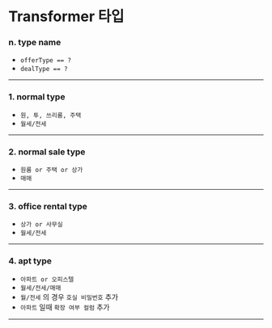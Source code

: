 # Transformer 타입

### n. type name
- `offerType == ?`
- `dealType == ?`
---

### 1. normal type

- `원, 투, 쓰리룸, 주택`
- `월세/전세`
---

### 2. normal sale type

- `원룸 or 주택 or 상가`
- `매매`
---

### 3. office rental type

- `상가 or 사무실` 
- `월세/전세`
---

### 4. apt type

- `아파트 or 오피스텔`
- `월세/전세/매매`
- `월/전세` 의 경우 `호실 비밀번호` 추가
- `아파트` 일때 `확장 여부 컬럼` 추가
---
